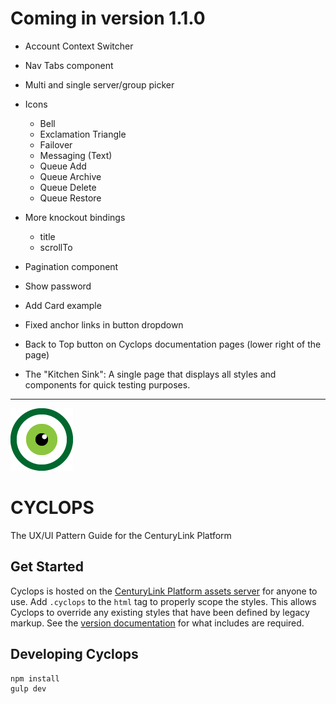 # Coming in version 1.1.0
- Account Context Switcher
- Nav Tabs component
- Multi and single server/group picker
- Icons
  - Bell
  - Exclamation Triangle
  - Failover
  - Messaging (Text)
  - Queue Add
  - Queue Archive
  - Queue Delete
  - Queue Restore

- More knockout bindings
  - title
  - scrollTo

- Pagination component
- Show password
- Add Card example
- Fixed anchor links in button dropdown
- Back to Top button on Cyclops documentation pages (lower right of the page)
- The "Kitchen Sink": A single page that displays all styles and components for quick testing purposes.

--------------------------------------------------------------------------------

[![CenturyLink Cyclops](www/assets/img/centurylink-cyclops.png)](http://assets.ctl.io/)

# CYCLOPS
The UX/UI Pattern Guide for the CenturyLink Platform

## Get Started
Cyclops is hosted on the [CenturyLink Platform assets server](http://assets.ctl.io/) for anyone to use. Add `.cyclops` to the `html` tag to properly scope the styles. This allows Cyclops to override any existing styles that have been defined by legacy markup. See the [version documentation](http://assets.ctl.io/) for what includes are required.

## Developing Cyclops

```
npm install
gulp dev
```
